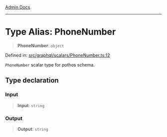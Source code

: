 [Admin Docs](/)

***

# Type Alias: PhoneNumber

> **PhoneNumber**: `object`

Defined in: [src/graphql/scalars/PhoneNumber.ts:12](https://github.com/syedali237/talawa-api/blob/691786dc98e76819737c41ef0af34983792105fd/src/graphql/scalars/PhoneNumber.ts#L12)

`PhoneNumber` scalar type for pothos schema.

## Type declaration

### Input

> **Input**: `string`

### Output

> **Output**: `string`
